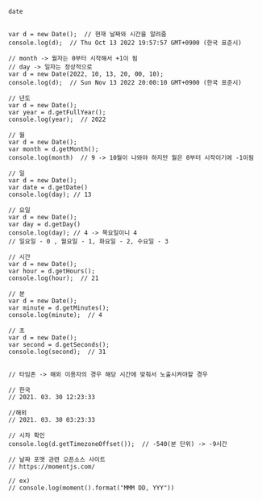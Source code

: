       date
      
      
      var d = new Date();  // 현재 날짜와 시간을 알려줌
      console.log(d);  // Thu Oct 13 2022 19:57:57 GMT+0900 (한국 표준시)

      // month -> 월자는 0부터 시작해서 +1이 됨
      // day -> 일자는 정상적으로 
      var d = new Date(2022, 10, 13, 20, 00, 10);
      console.log(d);  // Sun Nov 13 2022 20:00:10 GMT+0900 (한국 표준시)

      // 년도
      var d = new Date();
      var year = d.getFullYear();
      console.log(year);  // 2022

      // 월
      var d = new Date();
      var month = d.getMonth();
      console.log(month)  // 9 -> 10월이 나와야 하지만 월은 0부터 시작이기에 -1이됨

      // 일
      var d = new Date();
      var date = d.getDate()
      console.log(day); // 13

      // 요일
      var d = new Date();
      var day = d.getDay()
      console.log(day); // 4 -> 목요일이니 4
      // 일요일 - 0 , 월요일 - 1, 화요일 - 2, 수요일 - 3

      // 시간
      var d = new Date();
      var hour = d.getHours();
      console.log(hour);  // 21

      // 분
      var d = new Date();
      var minute = d.getMinutes();
      console.log(minute);  // 4

      // 초
      var d = new Date();
      var second = d.getSeconds();
      console.log(second);  // 31


      // 타임존 -> 해외 이용자의 경우 해당 시간에 맞춰서 노출시켜야할 경우
      
      // 한국
      // 2021. 03. 30 12:23:33

      //해외
      // 2021. 03. 30 03:23:33

      // 시차 확인
      console.log(d.getTimezoneOffset());  // -540(분 단위) -> -9시간

      // 날짜 포맷 관련 오픈소스 사이트
      // https://momentjs.com/
      
      // ex) 
      // console.log(moment().format("MMM DD, YYY"))
